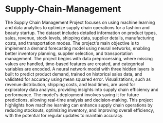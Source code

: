 # Supply-Chain-Management
The Supply Chain Management Project focuses on using machine learning and data analytics to optimize supply chain operations for a fashion and beauty startup. The dataset includes detailed information on product types, sales, revenue, stock levels, shipping data, supplier details, manufacturing costs, and transportation modes. The project's main objective is to implement a demand forecasting model using neural networks, enabling better inventory planning, supplier selection, and transportation management.
The project begins with data preprocessing, where missing values are handled, time-based features are created, and categorical variables are encoded. A neural network model with three hidden layers is built to predict product demand, trained on historical sales data, and validated for accuracy using mean squared error. Visualizations, such as revenue distribution, shipping costs, and lead times, are used for exploratory data analysis, providing insights into supply chain efficiency and performance.
The model's deployment involves saving it for future predictions, allowing real-time analysis and decision-making. This project highlights how machine learning can enhance supply chain operations by reducing stockouts, optimizing inventory, and improving overall efficiency, with the potential for regular updates to maintain accuracy.
